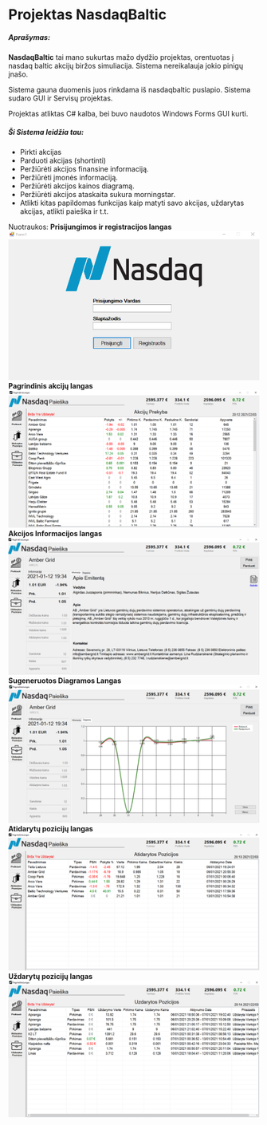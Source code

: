 # Projektas NasdaqBaltic

##### Aprašymas:
**NasdaqBaltic** tai mano sukurtas mažo dydžio projektas, orentuotas į nasdaq baltic akcijų biržos simuliacija.
Sistema nereikalauja jokio pinigų įnašo.

Sistema gauna duomenis juos rinkdama iš nasdaqbaltic puslapio.
Sistema sudaro GUI ir Servisų projektas.

Projektas atliktas C# kalba, bei buvo naudotos Windows Forms GUI kurti.

##### Ši Sistema leidžia tau:
- Pirkti akcijas
- Parduoti akcijas (shortinti)
- Peržiūrėti akcijos finansine informaciją.
- Peržiūrėti įmonės informaciją.
- Peržiūrėti akcijos kainos diagramą.
- Peržiūrėti akcijos ataskaita sukura morningstar.
- Atlikti kitas papildomas funkcijas kaip matyti savo akcijas, uždarytas akcijas, atlikti paieška ir t.t.

Nuotraukos:
**Prisijungimos ir registracijos langas** 
    ![Pradinis Langas](https://github.com/laurynasn87/NasdaqBaltic/blob/main/PradinisLangas.png?raw=true)
    **Pagrindinis akcijų langas** 
    ![Pagrindinis Langas](https://github.com/laurynasn87/NasdaqBaltic/blob/main/PagrdindinisLangas.png?raw=true)
    **Akcijos Informacijos langas** 
    ![Akcijos Informacijos langas](https://github.com/laurynasn87/NasdaqBaltic/blob/main/Akcijos%20Informacija.png?raw=true)
    **Sugeneruotos Diagramos Langas** 
    ![Sugeneruotos Diagramos Langas](https://github.com/laurynasn87/NasdaqBaltic/blob/main/diagrama.png?raw=true)
    **Atidarytų pozicijų langas** 
    ![Atidarytų poziciju Langas](https://github.com/laurynasn87/NasdaqBaltic/blob/main/atidarytos%20pozicijos.png?raw=true)
        **Uždarytų pozicijų langas** 
    ![Uždarytų poziciju Langas](https://github.com/laurynasn87/NasdaqBaltic/blob/main/uzdarytos.png?raw=true)
 



